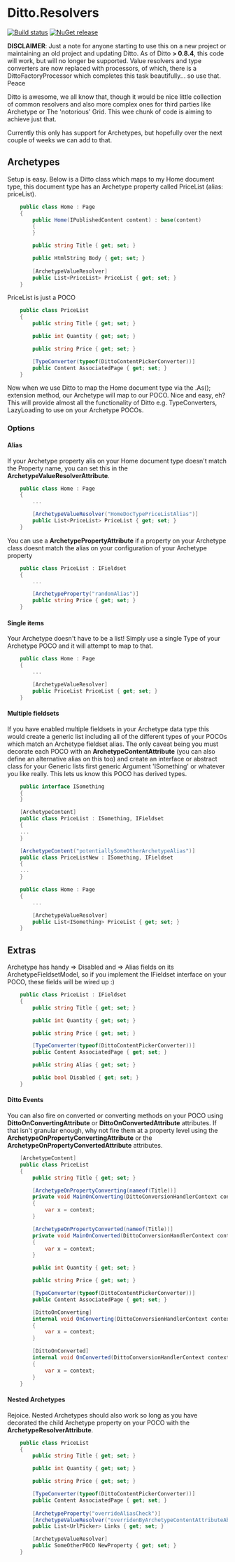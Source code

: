# Ditto.Resolvers

[![Build status](https://ci.appveyor.com/api/projects/status/w545oncssfcafldq?svg=true)](https://ci.appveyor.com/project/MichaelLaw/ditto-resolvers)
[![NuGet release](https://img.shields.io/nuget/vpre/Ditto.Resolvers.Archetype.svg)](https://www.nuget.org/packages/Ditto.Resolvers.Archetype)

**DISCLAIMER**: Just a note for anyone starting to use this on a new project or maintaining an old project and updating Ditto. As of Ditto **> 0.8.4**, this code will work, but will no longer be supported. Value resolvers and type converters are now replaced with processors, of which, there is a DittoFactoryProcessor which completes this task beautifully... so use that. Peace

Ditto is awesome, we all know that, though it would be nice little collection of common resolvers and also more complex ones for third parties like Archetype or The 'notorious' Grid. This wee chunk of code is aiming to achieve just that.

Currently this only has support for Archetypes, but hopefully over the next couple of weeks we can add to that.

## Archetypes

Setup is easy. Below is a Ditto class which maps to my Home document type, this document type has an Archetype property called PriceList (alias: priceList).

```csharp
	public class Home : Page
    {
        public Home(IPublishedContent content) : base(content)
        {
        }

        public string Title { get; set; }

        public HtmlString Body { get; set; }
		 
        [ArchetypeValueResolver]
        public List<PriceList> PriceList { get; set; }
    }
```
PriceList is just a POCO

```csharp
	public class PriceList
    {
        public string Title { get; set; }

        public int Quantity { get; set; }

        public string Price { get; set; }

        [TypeConverter(typeof(DittoContentPickerConverter))]
        public Content AssociatedPage { get; set; }
    }
```

Now when we use Ditto to map the Home document type via the .As<Home>(); extension method, our Archetype will map to our POCO. Nice and easy, eh? This will provide almost all the functionality of Ditto e.g. TypeConverters, LazyLoading to use on your Archetype POCOs.

### Options

#### Alias

If your Archetype property alis on your Home document type doesn't match the Property name, you can set this in the **ArchetypeValueResolverAttribute**.

```csharp
	public class Home : Page
    {
		...

		[ArchetypeValueResolver("HomeDocTypePriceListAlias")]
		public List<PriceList> PriceList { get; set; }
	}
```

You can use a **ArchetypePropertyAttribute** if a property on your Archetype class doesnt match the alias on your configuration of your Archetype property

```csharp
	public class PriceList : IFieldset
    {
        ...

        [ArchetypeProperty("randomAlias")]
        public string Price { get; set; }
    }
```

#### Single items

Your Archetype doesn't have to be a list! Simply use a single Type of your Archetype POCO and it will attempt to map to that.

```csharp
	public class Home : Page
    {
		...

		[ArchetypeValueResolver]
		public PriceList PriceList { get; set; }
	}
```

#### Multiple fieldsets

If you have enabled multiple fieldsets in your Archetype data type this would create a generic list including all of the different types of your POCOs which match an Archetype fieldset alias. The only caveat being you must decorate each POCO with an **ArchetypeContentAttribute** (you can also define an alternative alias on this too) and create an interface or abstract class for your Generic lists first generic Argument 'ISomething' or whatever you like really. This lets us know this POCO has derived types.

```csharp
	public interface ISomething
	{
	}

	[ArchetypeContent]
	public class PriceList : ISomething, IFieldset
    {
	...
	}

	[ArchetypeContent("potentiallySomeOtherArchetypeAlias")]
	public class PriceListNew : ISomething, IFieldset
    {
	...
	}

	public class Home : Page
    {
		...

		[ArchetypeValueResolver]
		public List<ISomething> PriceList { get; set; }
	}
```

## Extras

Archetype has handy => Disabled and => Alias fields on its ArchetypeFieldsetModel, so if you implement the IFieldset interface on your POCO, these fields will be wired up :)

```csharp
	public class PriceList : IFieldset
    {
        public string Title { get; set; }

        public int Quantity { get; set; }

        public string Price { get; set; }

        [TypeConverter(typeof(DittoContentPickerConverter))]
        public Content AssociatedPage { get; set; }

		public string Alias { get; set; }

        public bool Disabled { get; set; }
    }
```

#### Ditto Events

You can also fire on converted or converting methods on your POCO using **DittoOnConvertingAttribute** or **DittoOnConvertedAttribute** attributes. If that isn't granular enough,
why not fire them at a property level using the **ArchetypeOnPropertyConvertingAttribute** or the **ArchetypeOnPropertyConvertedAttribute** attributes.

```csharp
	[ArchetypeContent]
    public class PriceList
    {
        public string Title { get; set; }

		[ArchetypeOnPropertyConverting(nameof(Title))]
        private void MainOnConverting(DittoConversionHandlerContext context, ArchetypeFieldsetModel fieldset)
        {
            var x = context;
        }

        [ArchetypeOnPropertyConverted(nameof(Title))]
        private void MainOnConverted(DittoConversionHandlerContext context, ArchetypeFieldsetModel fieldset)
        {
            var x = context;
        }

        public int Quantity { get; set; }

        public string Price { get; set; }

        [TypeConverter(typeof(DittoContentPickerConverter))]
        public Content AssociatedPage { get; set; }

        [DittoOnConverting]
        internal void OnConverting(DittoConversionHandlerContext context, ArchetypeFieldsetModel fieldset)
        {
            var x = context;
        }

        [DittoOnConverted]
        internal void OnConverted(DittoConversionHandlerContext context, ArchetypeFieldsetModel fieldset)
        {
            var x = context;
        }
    }
```

#### Nested Archetypes

Rejoice. Nested Archetypes should also work so long as you have decorated the child Archetype property on your POCO with the **ArchetypeResolverAttribute**.

```csharp
	public class PriceList
    {
        public string Title { get; set; }

        public int Quantity { get; set; }

        public string Price { get; set; }

        [TypeConverter(typeof(DittoContentPickerConverter))]
        public Content AssociatedPage { get; set; }
        
		[ArchetypeProperty("overrideAliasCheck")]
        [ArchetypeValueResolver("overridenByArchetypeContentAttributeAbove")]
		public List<UrlPicker> Links { get; set; }

		[ArchetypeValueResolver]
		public SomeOtherPOCO NewProperty { get; set; }
    }
```
